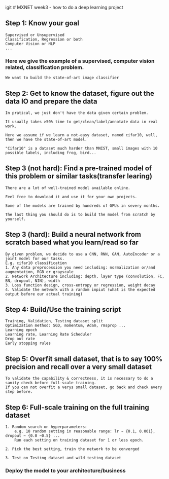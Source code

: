igit # MXNET week3 - how to do a deep learning project 

## Step 1: Know your goal 

    Supervised or Unsupervised
    Classification, Regression or both 
    Computer Vision or NLP 
    ...

### Here we give the example of a supervised, computer vision related, classification problem.
    
    We want to build the state-of-art image classifier
    
## Step 2: Get to know the dataset, figure out the data IO and prepare the data
    
    In pratical, we just don't have the data given certain problem. 
    
    It usually takes >50% time to get/clean/label/annotate data in real work.
    
    Here we assume if we learn a not-easy dataset, named cifar10, well, then we have the state-of-art model.
   
    "Cifar10" is a dataset much harder than MNIST, small images with 10 possible labels, including frog, bird...
    
## Step 3 (not hard): Find a pre-trained model of this problem or similar tasks(transfer learing)
   
    There are a lot of well-trained model available online. 
   
    Feel free to download it and use it for your own projects.
    
    Some of the models are trained by hundreds of GPUs in severy months.
    
    The last thing you should do is to build the model from scratch by yourself.
   
## Step 3 (hard): Build a neural network from scratch based what you learn/read so far

    By given problem, we decide to use a CNN, RNN, GAN, AutoEncoder or a joint model for our tasks.
    E.g. cifar10 classification 
    1. Any data preprocession you need including: normalization or/and augmentation, RGB or grayscale
    2. Network Architecture including: depth, layer type (convolution, FC, BN, dropout, NIN), width
    3. Loss function design, cross-entropy or regression, weight decay
    4. Validate the network with a random inpiut (what is the expected output before our actual training)

## Step 4: Build/Use the training script 

    Training, Validation, Testing dataset split
    Optimization method: SGD, momentum, Adam, rmsprop ... 
    Learning epoch
    Learning rate, Learning Rate Scheduler
    Drop out rate
    Early stopping rules  

## Step 5: Overfit small dataset, that is to say 100% precision and recall over a very small dataset

    To validate the capability & correctness, it is necessary to do a sanity check before full-scale training. 
    If you can not overfit a verys small dataset, go back and check every step before. 

## Step 6: Full-scale training on the full training dataset

    1. Random search on hyperparameters:
        e.g. 10 random setting in reasonable range: lr ~ {0.1, 0.001}, dropout ~ {0.0 ~0.5} ...
        Run each setting on training dataset for 1 or less epoch. 
        
    2. Pick the best setting, train the network to be converged 
    
    3. Test on Testing dataset and wild testing dataset

### Deploy the model to your architecture/business 
    
   
   
   
